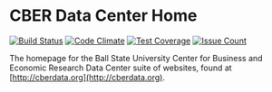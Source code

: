 # CBER Data Center Home

[![Build Status](https://travis-ci.org/BallStateCBER/datacenter_home.svg?branch=master)](https://travis-ci.org/BallStateCBER/datacenter_home)
[![Code Climate](https://codeclimate.com/repos/59b80cac1a82de026200054b/badges/2c90d1e3f350acb0eca6/gpa.svg)](https://codeclimate.com/repos/59b80cac1a82de026200054b/feed)
[![Test Coverage](https://codeclimate.com/repos/59b80cac1a82de026200054b/badges/2c90d1e3f350acb0eca6/coverage.svg)](https://codeclimate.com/repos/59b80cac1a82de026200054b/coverage)
[![Issue Count](https://codeclimate.com/repos/59b80cac1a82de026200054b/badges/2c90d1e3f350acb0eca6/issue_count.svg)](https://codeclimate.com/repos/59b80cac1a82de026200054b/feed)

The homepage for the Ball State University Center for Business and Economic Research Data Center suite of websites, 
found at [http://cberdata.org](http://cberdata.org).

